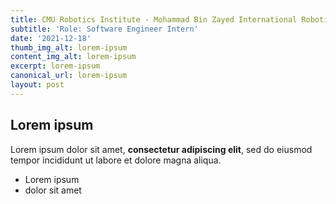 ```yaml
---
title: CMU Robotics Institute - Mohammad Bin Zayed International Robotics Challenge
subtitle: 'Role: Software Engineer Intern'
date: '2021-12-18'
thumb_img_alt: lorem-ipsum
content_img_alt: lorem-ipsum
excerpt: lorem-ipsum
canonical_url: lorem-ipsum
layout: post
---
```

## Lorem ipsum

Lorem ipsum dolor sit amet, **consectetur adipiscing elit**, sed do eiusmod tempor incididunt ut labore et dolore magna aliqua.

- Lorem ipsum
- dolor sit amet
